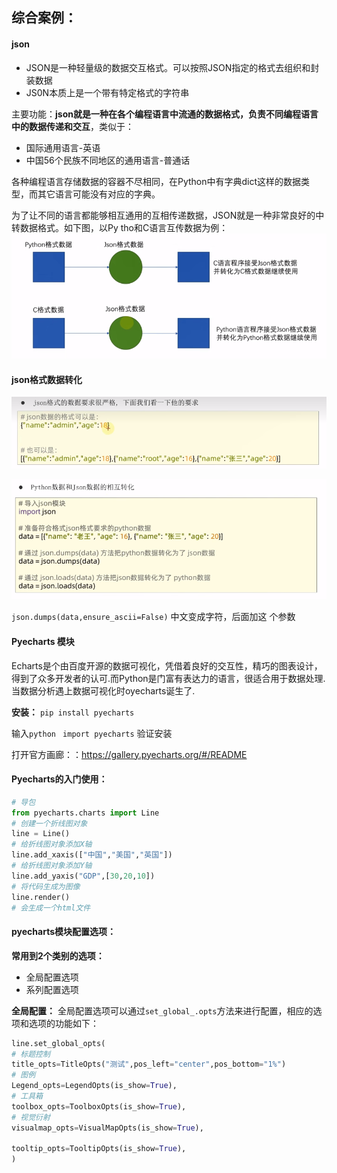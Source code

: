 ## 综合案例：

#### json
- JSON是一种轻量级的数据交互格式。可以按照JSON指定的格式去组织和封装数据
- JS0N本质上是一个带有特定格式的字符串

主要功能：**json就是一种在各个编程语言中流通的数据格式，负责不同编程语言中的数据传递和交互**，类似于：
- 国际通用语言-英语
- 中国56个民族不同地区的通用语言-普通话

各种编程语言存储数据的容器不尽相同，在Python中有字典dict这样的数据类型，而其它语言可能没有对应的字典。

为了让不同的语言都能够相互通用的互相传递数据，JSON就是一种非常良好的中转数据格式。如下图，以Py tho和C语言互传数据为例：
![Alt text](img/json.png)

#### json格式数据转化

![Alt text](img/json%E6%95%B0%E6%8D%AE%E6%A0%BC%E5%BC%8F.png)

![Alt text](img/python%E5%92%8Cjson%E7%9A%84%E6%95%B0%E6%8D%AE%E8%BD%AC%E6%8D%A2.png)

` json.dumps(data,ensure_ascii=False) ` 中文变成字符，后面加这
个参数

#### Pyecharts 模块
Echarts是个由百度开源的数据可视化，凭借着良好的交互性，精巧的图表设计，得到了众多开发者的认可.而Python是门富有表达力的语言，很适合用于数据处理.当数据分析遇上数据可视化时oyecharts诞生了.

**安装：**
` pip install pyecharts `

输入`python ` `import pyecharts`  验证安装

打开官方画廊：：https://gallery.pyecharts.org/#/README


#### Pyecharts的入门使用：
```python
# 导包 
from pyecharts.charts import Line
# 创建一个折线图对象
line = Line()
# 给折线图对象添加X轴
line.add_xaxis(["中国","美国","英国"])
# 给折线图对象添加Y轴
line.add_yaxis("GDP",[30,20,10])
# 将代码生成为图像
line.render()
# 会生成一个html文件
```

#### pyecharts模块配置选项：

**常用到2个类别的选项：**
- 全局配置选项
- 系列配置选项

**全局配置：**
全局配置选项可以通过` set_global_.opts `方法来进行配置，相应的选项和选项的功能如下：
 ```python
line.set_global_opts(
# 标题控制
title_opts=TitleOpts("测试",pos_left="center",pos_bottom="1%")
# 图例
Legend_opts=LegendOpts(is_show=True),
# 工具箱
toolbox_opts=ToolboxOpts(is_show=True),
# 视觉衍射
visualmap_opts=VisualMapOpts(is_show=True),

tooltip_opts=TooltipOpts(is_show=True),
)
```

#### 